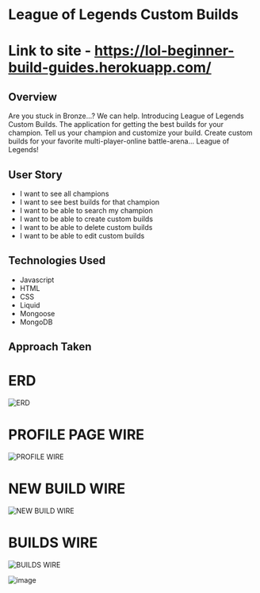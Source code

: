 # League of Legends Custom Builds

# Link to site - https://lol-beginner-build-guides.herokuapp.com/

## Overview
Are you stuck in Bronze...? We can help. Introducing League of Legends Custom Builds. The application for getting the best builds for your champion. Tell us your champion and customize your build. Create custom builds for your favorite multi-player-online battle-arena... League of Legends!

## User Story
- I want to see all champions
- I want to see best builds for that champion
- I want to be able to search my champion
- I want to be able to create custom builds
- I want to be able to delete custom builds
- I want to be able to edit custom builds
## Technologies Used
- Javascript
- HTML
- CSS
- Liquid
- Mongoose
- MongoDB

## Approach Taken
# ERD
![ERD](https://user-images.githubusercontent.com/104323108/173128909-b9d3dad5-254d-470b-860e-9fa802290481.png)
# PROFILE PAGE WIRE
![PROFILE WIRE](https://user-images.githubusercontent.com/104323108/173150289-e8f83d9c-ab45-4153-9aac-f5a4b32a1219.png)
# NEW BUILD WIRE
![NEW BUILD WIRE](https://user-images.githubusercontent.com/104323108/173150298-9fa5010a-30f2-41e5-90d7-1f653b26b60f.png)
# BUILDS WIRE
![BUILDS WIRE](https://user-images.githubusercontent.com/104323108/173150307-5e20a274-821a-4197-aed4-fb07595a17b4.png)

![image](https://user-images.githubusercontent.com/104323108/174352292-f9bfc7f1-f918-40fe-a100-c009adfb5ede.png)
